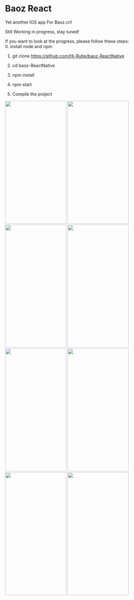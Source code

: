 # Baoz React

Yet another IOS app For Baoz.cn!

Still Working in progress, stay tuned!

If you want to look at the progress, please follow these steps:     
0. install node and npm         

1. git clone https://github.com/Hi-Rube/baoz-ReactNative        

2. cd baoz-ReactNative      

3. npm install       

4. npm start       

5. Compile the project

<img src="https://github.com/Hi-Rube/baoz-ReactNative/blob/master/Images/group.png?raw=true" width=200 height=400/>
<img src="https://github.com/Hi-Rube/baoz-ReactNative/blob/master/Images/club.png?raw=true" width=200 height=400/>
<img src="https://github.com/Hi-Rube/baoz-ReactNative/blob/master/Images/comment.png?raw=true" width=200 height=400/>
<img src="https://github.com/Hi-Rube/baoz-ReactNative/blob/master/Images/commentCode.png?raw=true" width=200 height=400/>
<img src="https://github.com/Hi-Rube/baoz-ReactNative/blob/master/Images/commentImage.png?raw=true" width=200 height=400/>
<img src="https://github.com/Hi-Rube/baoz-ReactNative/blob/master/Images/searchclub.png?raw=true" width=200 height=400/>
<img src="https://github.com/Hi-Rube/baoz-ReactNative/blob/master/Images/searchpeople.png?raw=true" width=200 height=400/>
<img src="https://github.com/Hi-Rube/baoz-ReactNative/blob/master/Images/searchtopic.png?raw=true" width=200 height=400/>



